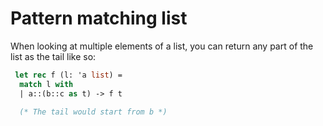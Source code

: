 # Pattern matching list

When looking at multiple elements of a list, you can return any part of the list as the tail like so:

```ocaml
 let rec f (l: 'a list) =
  match l with
  | a::(b::c as t) -> f t

  (* The tail would start from b *)
```
